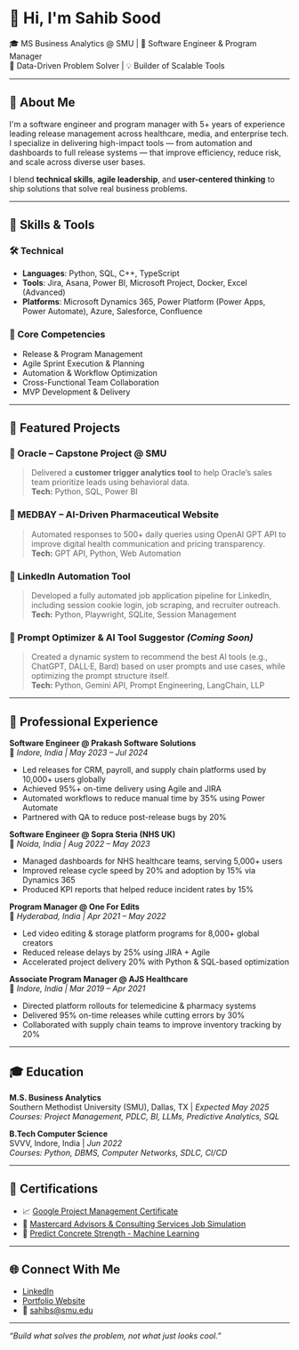 # 👋 Hi, I'm Sahib Sood

🎓 MS Business Analytics @ SMU | 💼 Software Engineer & Program Manager  
🧠 Data-Driven Problem Solver | 💡 Builder of Scalable Tools

---

## 🚀 About Me

I'm a software engineer and program manager with 5+ years of experience leading release management across healthcare, media, and enterprise tech. I specialize in delivering high-impact tools — from automation and dashboards to full release systems — that improve efficiency, reduce risk, and scale across diverse user bases.

I blend **technical skills**, **agile leadership**, and **user-centered thinking** to ship solutions that solve real business problems.

---

## 🧠 Skills & Tools

### 🛠 Technical
- **Languages**: Python, SQL, C++, TypeScript
- **Tools**: Jira, Asana, Power BI, Microsoft Project, Docker, Excel (Advanced)
- **Platforms**: Microsoft Dynamics 365, Power Platform (Power Apps, Power Automate), Azure, Salesforce, Confluence

### 💼 Core Competencies
- Release & Program Management  
- Agile Sprint Execution & Planning  
- Automation & Workflow Optimization  
- Cross-Functional Team Collaboration  
- MVP Development & Delivery

---

## 📂 Featured Projects

### 🔬 Oracle – Capstone Project @ SMU  
> Delivered a **customer trigger analytics tool** to help Oracle’s sales team prioritize leads using behavioral data.  
**Tech:** Python, SQL, Power BI

### 💊 MEDBAY – AI-Driven Pharmaceutical Website 
> Automated responses to 500+ daily queries using OpenAI GPT API to improve digital health communication and pricing transparency.  
**Tech:** GPT API, Python, Web Automation

### 🤖 LinkedIn Automation Tool
> Developed a fully automated job application pipeline for LinkedIn, including session cookie login, job scraping, and recruiter outreach.  
**Tech:** Python, Playwright, SQLite, Session Management

### 🧠 Prompt Optimizer & AI Tool Suggestor *(Coming Soon)*
> Created a dynamic system to recommend the best AI tools (e.g., ChatGPT, DALL·E, Bard) based on user prompts and use cases, while optimizing the prompt structure itself.  
**Tech:** Python, Gemini API, Prompt Engineering, LangChain, LLP

---

## 💼 Professional Experience

**Software Engineer @ Prakash Software Solutions**  
📍 *Indore, India | May 2023 – Jul 2024*  
- Led releases for CRM, payroll, and supply chain platforms used by 10,000+ users globally  
- Achieved 95%+ on-time delivery using Agile and JIRA  
- Automated workflows to reduce manual time by 35% using Power Automate  
- Partnered with QA to reduce post-release bugs by 20%

**Software Engineer @ Sopra Steria (NHS UK)**  
📍 *Noida, India | Aug 2022 – May 2023*  
- Managed dashboards for NHS healthcare teams, serving 5,000+ users  
- Improved release cycle speed by 20% and adoption by 15% via Dynamics 365  
- Produced KPI reports that helped reduce incident rates by 15%

**Program Manager @ One For Edits**  
📍 *Hyderabad, India | Apr 2021 – May 2022*  
- Led video editing & storage platform programs for 8,000+ global creators  
- Reduced release delays by 25% using JIRA + Agile  
- Accelerated project delivery 20% with Python & SQL-based optimization

**Associate Program Manager @ AJS Healthcare**  
📍 *Indore, India | Mar 2019 – Apr 2021*  
- Directed platform rollouts for telemedicine & pharmacy systems  
- Delivered 95% on-time releases while cutting errors by 30%  
- Collaborated with supply chain teams to improve inventory tracking by 20%

---

## 🎓 Education

**M.S. Business Analytics**  
Southern Methodist University (SMU), Dallas, TX | *Expected May 2025*  
_Courses: Project Management, PDLC, BI, LLMs, Predictive Analytics, SQL_

**B.Tech Computer Science**  
SVVV, Indore, India | *Jun 2022*  
_Courses: Python, DBMS, Computer Networks, SDLC, CI/CD_

---
## 📜 Certifications

- 📈 [Google Project Management Certificate](https://coursera.org/share/73fda246aaf2f8a79aac946744585101)
- 🧪 [Mastercard Advisors & Consulting Services Job
Simulation](https://forage-uploads-prod.s3.amazonaws.com/completion-certificates/mfxGwGDp6WkQmtmTf/DZxgGgvMB6cEtEyJg_mfxGwGDp6WkQmtmTf_tMLpWz2AfKKnBrTPy_1744855709117_completion_certificate.pdf)
- 🧠 [Predict Concrete Strength - Machine Learning](https://hicounselor.com/certificate/verify/MTI4MzE3MzIy)

---

## 🌐 Connect With Me

- [LinkedIn](https://www.linkedin.com/in/sahibsood/)
- [Portfolio Website](https://sahibsood4.github.io)
- 📧 sahibs@smu.edu

---

_“Build what solves the problem, not what just looks cool.”_
